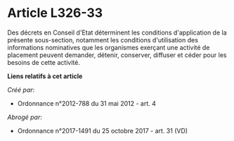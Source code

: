 # Article L326-33

Des décrets en Conseil d'Etat déterminent les conditions d'application de la présente sous-section, notamment les conditions
d'utilisation des informations nominatives que les organismes exerçant une activité de placement peuvent demander, détenir,
conserver, diffuser et céder pour les besoins de cette activité.

**Liens relatifs à cet article**

_Créé par_:

  - Ordonnance n°2012-788 du 31 mai 2012 - art. 4

_Abrogé par_:

  - Ordonnance n°2017-1491 du 25 octobre 2017 - art. 31 (VD)
